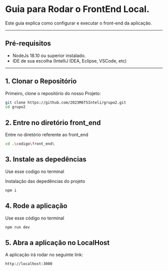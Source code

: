 # Guia para Rodar o FrontEnd Local.
Este guia explica como configurar e executar o front-end da aplicação.

---

## Pré-requisitos

 - NodeJs 18.10 ou superior instalado.
 - IDE de sua escolha (IntelliJ IDEA, Eclipse, VSCode, etc)

--- 

## 1. Clonar o Repositório

Primeiro, clone o repositório do nosso Projeto:

```bash
git clone https://github.com/2023M6T5Inteli/grupo2.git
cd grupo2
```

## 2. Entre no diretório front_end

Entre no diretório referente ao front_end

```bash
cd .\codigo\front_end\    
```

## 3. Instale as depedências

Use esse codigo no terminal

Instalação das depedências do projeto

```bash
npm i
```

## 4. Rode a aplicação

Use esse código no terminal

```bash
npm run dev    
```

## 5. Abra a aplicação no LocalHost

A aplicação irá rodar no seguinte link: 

```bash
http://localhost:3000
```